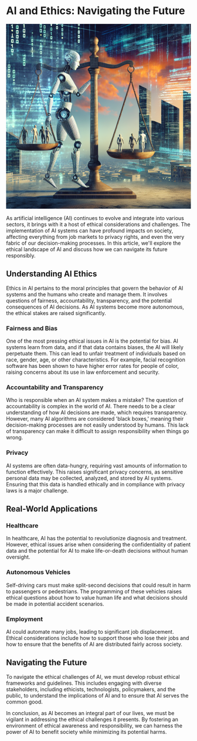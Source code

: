 # AI and Ethics: Navigating the Future

![AI and Ethics](https://raw.githubusercontent.com/Kanakjr/100-days-of-AI-Writing/main/images/AI-and-Ethics:-Navigating-the-Future.png)

As artificial intelligence (AI) continues to evolve and integrate into various sectors, it brings with it a host of ethical considerations and challenges. The implementation of AI systems can have profound impacts on society, affecting everything from job markets to privacy rights, and even the very fabric of our decision-making processes. In this article, we'll explore the ethical landscape of AI and discuss how we can navigate its future responsibly.

## Understanding AI Ethics

Ethics in AI pertains to the moral principles that govern the behavior of AI systems and the humans who create and manage them. It involves questions of fairness, accountability, transparency, and the potential consequences of AI decisions. As AI systems become more autonomous, the ethical stakes are raised significantly.

### Fairness and Bias

One of the most pressing ethical issues in AI is the potential for bias. AI systems learn from data, and if that data contains biases, the AI will likely perpetuate them. This can lead to unfair treatment of individuals based on race, gender, age, or other characteristics. For example, facial recognition software has been shown to have higher error rates for people of color, raising concerns about its use in law enforcement and security.

### Accountability and Transparency

Who is responsible when an AI system makes a mistake? The question of accountability is complex in the world of AI. There needs to be a clear understanding of how AI decisions are made, which requires transparency. However, many AI algorithms are considered 'black boxes,' meaning their decision-making processes are not easily understood by humans. This lack of transparency can make it difficult to assign responsibility when things go wrong.

### Privacy

AI systems are often data-hungry, requiring vast amounts of information to function effectively. This raises significant privacy concerns, as sensitive personal data may be collected, analyzed, and stored by AI systems. Ensuring that this data is handled ethically and in compliance with privacy laws is a major challenge.

## Real-World Applications

### Healthcare

In healthcare, AI has the potential to revolutionize diagnosis and treatment. However, ethical issues arise when considering the confidentiality of patient data and the potential for AI to make life-or-death decisions without human oversight.

### Autonomous Vehicles

Self-driving cars must make split-second decisions that could result in harm to passengers or pedestrians. The programming of these vehicles raises ethical questions about how to value human life and what decisions should be made in potential accident scenarios.

### Employment

AI could automate many jobs, leading to significant job displacement. Ethical considerations include how to support those who lose their jobs and how to ensure that the benefits of AI are distributed fairly across society.

## Navigating the Future

To navigate the ethical challenges of AI, we must develop robust ethical frameworks and guidelines. This includes engaging with diverse stakeholders, including ethicists, technologists, policymakers, and the public, to understand the implications of AI and to ensure that AI serves the common good.

In conclusion, as AI becomes an integral part of our lives, we must be vigilant in addressing the ethical challenges it presents. By fostering an environment of ethical awareness and responsibility, we can harness the power of AI to benefit society while minimizing its potential harms.

